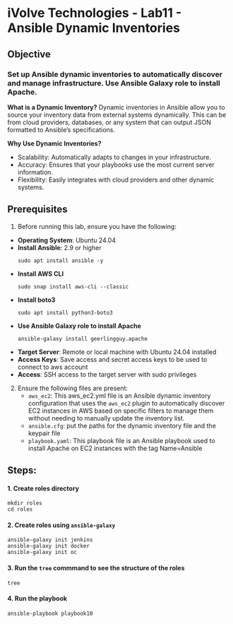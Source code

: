 # iVolve Technologies - Lab11 - Ansible Dynamic Inventories

## **Objective**

### Set up Ansible dynamic inventories to automatically discover and manage infrastructure. Use Ansible Galaxy role to install Apache.

**What is a Dynamic Inventory?**
Dynamic inventories in Ansible allow you to source your inventory data from external systems dynamically. This can be from cloud providers, databases, or any system that can output JSON formatted to Ansible’s specifications.

**Why Use Dynamic Inventories?**
  - Scalability: Automatically adapts to changes in your infrastructure.
  - Accuracy: Ensures that your playbooks use the most current server information.
  - Flexibility: Easily integrates with cloud providers and other dynamic systems.

## **Prerequisites**
1. Before running this lab, ensure you have the following:
- **Operating System**: Ubuntu 24.04
- **Install Ansible**: 2.9 or higher
  ```
  sudo apt install ansible -y
  ```
- **Install AWS CLI**
  ```
  sudo snap install aws-cli --classic
  ```
- **Install boto3**
  ```
  sudo apt install python3-boto3
  ```
- **Use Ansible Galaxy role to install Apache**
  ```
  ansible-galaxy install geerlingguy.apache
  ```
- **Target Server**: Remote or local machine with Ubuntu 24.04 installed
- **Access Keys**: Save access and secret access keys to be used to connect to aws account 
- **Access**: SSH access to the target server with sudo privileges
  
2. Ensure the following files are present:
    - `aws_ec2`: This aws_ec2.yml file is an Ansible dynamic inventory configuration that uses the `aws_ec2` plugin to automatically discover EC2 instances in AWS based on specific filters to manage them without needing to manually update the inventory list.
   - `ansible.cfg`: put the paths for the dynamic inventory file and the keypair file
   - `playbook.yaml`: This playbook file is an Ansible playbook used to install Apache on EC2 instances with the tag Name=Ansible  

## **Steps:**

#### 1. Create roles directory
  ```
  mkdir roles
  cd roles
  ```
#### 2. Create roles using `ansible-galaxy`
  ```
 ansible-galaxy init jenkins
 ansible-galaxy init docker
 ansible-galaxy init oc
  ```
#### 3. Run the `tree` commmand to see the structure of the roles 
  ```
  tree
  ```
#### 4. Run the playbook
  ```
  ansible-playbook playbook10
  ```



